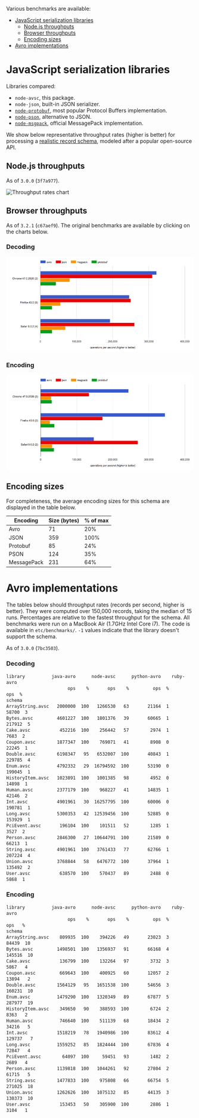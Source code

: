 Various benchmarks are available:

+ [JavaScript serialization libraries](#javascript-serialization-libraries)
  + [Node.js throughputs](#nodejs-throughputs)
  + [Browser throughputs](#browser-throughputs)
  + [Encoding sizes](#encoding-sizes)
+ [Avro implementations](#avro-implementations)


# JavaScript serialization libraries

Libraries compared:

+ `node-avsc`, this package.
+ `node-json`, built-in JSON serializer.
+ [`node-protobuf`](https://www.npmjs.com/package/protobufjs), most popular
  Protocol Buffers implementation.
+ [`node-pson`](https://www.npmjs.com/package/pson), alternative to JSON.
+ [`node-msgpack`](https://www.npmjs.com/package/msgpack-lite), official
  MessagePack implementation.

We show below representative throughput rates (higher is better) for processing
a [realistic record schema][coupon-schema], modeled after a popular open-source
API.


## Node.js throughputs

As of `3.0.0` (`3f7a977`).

![Throughput rates chart](https://raw.githubusercontent.com/mtth/avsc/master/etc/benchmarks/javascript/results/png/coupons-throughput-2172789.png)


## Browser throughputs

As of `3.2.1` (`c67aef9`). The original benchmarks are available by clicking on
the charts below.


### Decoding

[![Decode browser chart](img/coupon-decode-3.2.1.png)](http://jsperf.com/avsc-decode-coupon/2)


### Encoding

[![Encode browser chart](img/coupon-encode-3.2.1.png)](http://jsperf.com/avsc-encode-coupon/2)


## Encoding sizes

For completeness, the average encoding sizes for this schema are displayed in
the table below.

Encoding | Size (bytes) | % of max
-------- | ------------ | --------
Avro | 71 | 20%
JSON | 359 | 100%
Protobuf | 85 | 24%
PSON | 124 | 35%
MessagePack | 231 | 64%


# Avro implementations

The tables below should throughput rates (records per second, higher is
better). They were computed over 150,000 records, taking the median of 15 runs.
Percentages are relative to the fastest throughput for the schema. All
benchmarks were run on a MacBook Air (1.7GHz Intel Core i7). The code is
available in `etc/benchmarks/`. `-1` values indicate that the library doesn't
support the schema.

As of `3.0.0` (`7bc3503`).

### Decoding

```
library          java-avro      node-avsc      python-avro    ruby-avro
                       ops    %       ops    %         ops  %       ops  %
schema
ArrayString.avsc   2000000  100   1266530   63       21164  1     58700  3
Bytes.avsc         4601227  100   1801376   39       60665  1    217912  5
Cake.avsc           452216  100    256442   57        2974  1      7683  2
Coupon.avsc        1877347  100    769071   41        8908  0     22245  1
Double.avsc        6198347   95   6532007  100       40843  1    229785  4
Enum.avsc          4792332   29  16794592  100       53190  0    199045  1
HistoryItem.avsc   1023891  100   1001385   98        4952  0     14898  1
Human.avsc         2377179  100    968227   41       14835  1     42146  2
Int.avsc           4901961   30  16257795  100       60006  0    190781  1
Long.avsc          5300353   42  12539456  100       52885  0    153929  1
PciEvent.avsc       196104  100    101511   52        1285  1      3527  2
Person.avsc        2846300   27  10644791  100       21589  0     66213  1
String.avsc        4901961  100   3761433   77       62766  1    207224  4
Union.avsc         3768844   58   6476772  100       37964  1    135492  2
User.avsc           638570  100    570437   89        2488  0      5868  1
```

### Encoding

```
library          java-avro      node-avsc      python-avro    ruby-avro
                       ops    %       ops    %         ops  %       ops   %
schema
ArrayString.avsc    809935  100    394226   49       23023  3     84439  10
Bytes.avsc         1498501  100   1356937   91       66168  4    145516  10
Cake.avsc           136799  100    132264   97        3732  3      5867   4
Coupon.avsc         669643  100    400925   60       12057  2     13894   2
Double.avsc        1564129   95   1651538  100       54656  3    160231  10
Enum.avsc          1479290  100   1320349   89       67877  5    287977  19
HistoryItem.avsc    349650   90    388593  100        6724  2      8363   2
Human.avsc          746640  100    511139   68       18434  2     34216   5
Int.avsc           1518219   78   1940986  100       83612  4    129737   7
Long.avsc          1559252   85   1824444  100       67836  4     72847   4
PciEvent.avsc        64097  100     59451   93        1482  2      2689   4
Person.avsc        1139818  100   1044261   92       27804  2     61715   5
String.avsc        1477833  100    975808   66       66754  5    271025  18
Union.avsc         1262626  100   1075132   85       44135  3    130373  10
User.avsc           153453   50    305900  100        2886  1      3104   1
```

[coupon-schema]: https://raw.githubusercontent.com/mtth/avsc/master/etc/schemas/Coupon.avsc
